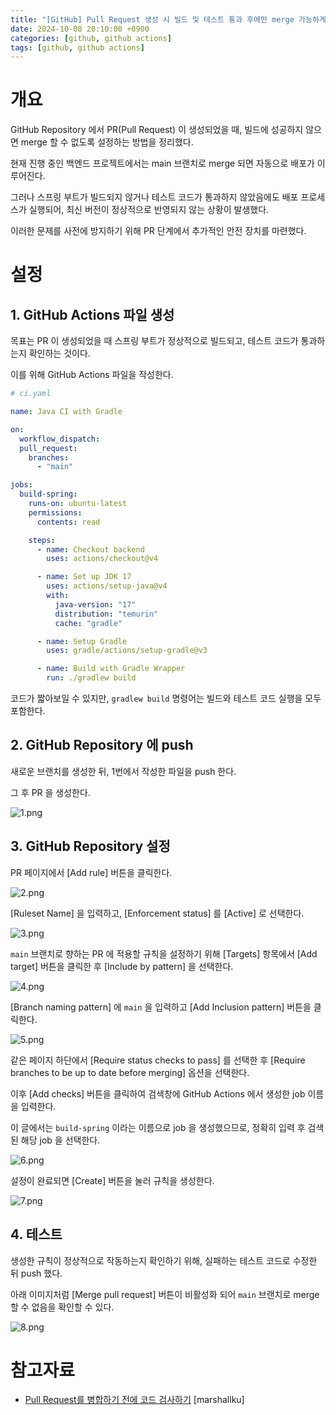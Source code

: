 ```yaml
---
title: "[GitHub] Pull Request 생성 시 빌드 및 테스트 통과 후에만 merge 가능하게 설정하기"
date: 2024-10-08 20:10:00 +0900
categories: [github, github actions]
tags: [github, github actions]
---
```


# 개요

GitHub Repository 에서 PR(Pull Request) 이 생성되었을 때, 빌드에 성공하지 않으면 merge 할 수 없도록 설정하는 방법을 정리했다.

현재 진행 중인 백엔드 프로젝트에서는 main 브랜치로 merge 되면 자동으로 배포가 이루어진다.

그러나 스프링 부트가 빌드되지 않거나 테스트 코드가 통과하지 않았음에도 배포 프로세스가 실행되어, 최신 버전이 정상적으로 반영되지 않는 상황이 발생했다.

이러한 문제를 사전에 방지하기 위해 PR 단계에서 추가적인 안전 장치를 마련했다.

# 설정

## 1. GitHub Actions 파일 생성

목표는 PR 이 생성되었을 때 스프링 부트가 정상적으로 빌드되고, 테스트 코드가 통과하는지 확인하는 것이다.

이를 위해 GitHub Actions 파일을 작성한다.

```yaml
# ci.yaml

name: Java CI with Gradle

on:
  workflow_dispatch:
  pull_request:
    branches:
      - "main"

jobs:
  build-spring:
    runs-on: ubuntu-latest
    permissions:
      contents: read

    steps:
      - name: Checkout backend
        uses: actions/checkout@v4

      - name: Set up JDK 17
        uses: actions/setup-java@v4
        with:
          java-version: "17"
          distribution: "temurin"
          cache: "gradle"

      - name: Setup Gradle
        uses: gradle/actions/setup-gradle@v3

      - name: Build with Gradle Wrapper
        run: ./gradlew build
```

코드가 짧아보일 수 있지만, `gradlew build` 명령어는 빌드와 테스트 코드 실행을 모두 포함한다.

## 2. GitHub Repository 에 push

새로운 브랜치를 생성한 뒤, 1번에서 작성한 파일을 push 한다.

그 후 PR 을 생성한다.

![1.png](/assets/images/2024/2024-10-08-github-pr-build-check-setup/1.png)

## 3. GitHub Repository 설정

PR 페이지에서 [Add rule] 버튼을 클릭한다.

![2.png](/assets/images/2024/2024-10-08-github-pr-build-check-setup/2.png)

[Ruleset Name] 을 입력하고, [Enforcement status] 를 [Active] 로 선택한다.

![3.png](/assets/images/2024/2024-10-08-github-pr-build-check-setup/3.png)

`main` 브랜치로 향하는 PR 에 적용할 규칙을 설정하기 위해 [Targets] 항목에서 [Add target] 버튼을 클릭한 후 [Include by pattern] 을 선택한다.

![4.png](/assets/images/2024/2024-10-08-github-pr-build-check-setup/4.png)

[Branch naming pattern] 에 `main` 을 입력하고 [Add Inclusion pattern] 버튼을 클릭한다.

![5.png](/assets/images/2024/2024-10-08-github-pr-build-check-setup/5.png)

같은 페이지 하단에서 [Require status checks to pass] 를 선택한 후 [Require branches to be up to date before merging] 옵션을 선택한다.

이후 [Add checks] 버튼을 클릭하여 검색창에 GitHub Actions 에서 생성한 job 이름을 입력한다.

이 글에서는 `build-spring` 이라는 이름으로 job 을 생성했으므로, 정확히 입력 후 검색된 해당 job 을 선택한다.

![6.png](/assets/images/2024/2024-10-08-github-pr-build-check-setup/6.png)

설정이 완료되면 [Create] 버튼을 눌러 규칙을 생성한다.

![7.png](/assets/images/2024/2024-10-08-github-pr-build-check-setup/7.png)

## 4. 테스트

생성한 규칙이 정상적으로 작동하는지 확인하기 위해, 실패하는 테스트 코드로 수정한 뒤 push 했다.

아래 이미지처럼 [Merge pull request] 버튼이 비활성화 되어 `main` 브랜치로 merge 할 수 없음을 확인할 수 있다.

![8.png](/assets/images/2024/2024-10-08-github-pr-build-check-setup/8.png)

# 참고자료

- [Pull Request를 병합하기 전에 코드 검사하기](https://marshallku.com/dev/pull-request%EB%A5%BC-%EB%B3%91%ED%95%A9%ED%95%98%EA%B8%B0-%EC%A0%84%EC%97%90-%EC%BD%94%EB%93%9C-%EA%B2%80%EC%82%AC%ED%95%98%EA%B8%B0) [marshallku]